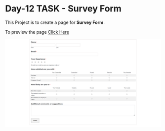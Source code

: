# Day-12 TASK - Survey Form

This Project is to create a page for **Survey Form**.

To preview the page [Click Here](https://tribute-nazrul-islam.netlify.app/)
<br>

![Outout Screen Shot](Survey-Form.png)
